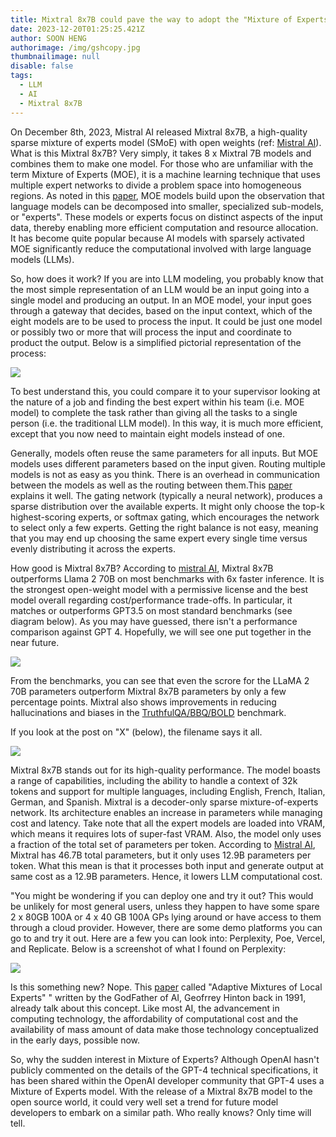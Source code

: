 ```yaml
---
title: Mixtral 8x7B could pave the way to adopt the "Mixture of Experts" model
date: 2023-12-20T01:25:25.421Z
author: SOON HENG
authorimage: /img/gshcopy.jpg
thumbnailimage: null
disable: false
tags:
  - LLM
  - AI
  - Mixtral 8x7B
---
```

<!--StartFragment-->

On December 8th, 2023, Mistral AI released Mixtral 8x7B, a high-quality sparse mixture of experts model (SMoE) with open weights (ref: [Mistral AI](https://mistral.ai/news/mixtral-of-experts/)). What is this Mixtral 8x7B? Very simply, it takes 8 x Mixtral 7B models and combines them to make one model. For those who are unfamiliar with the term Mixture of Experts (MOE), it is a machine learning technique that uses multiple expert networks to divide a problem space into homogeneous regions. As noted in this [paper](https://arxiv.org/pdf/2305.14705.pdf), MOE models build upon the observation that language models can be decomposed into smaller, specialized sub-models, or "experts". These models or experts focus on distinct aspects of the input data, thereby enabling more efficient computation and resource allocation. It has become quite popular because AI models with sparsely activated MOE significantly reduce the computational involved with large language models (LLMs).

So, how does it work? If you are into LLM modeling, you probably know that the most simple representation of an LLM would be an input going into a single model and producing an output. In an MOE model, your input goes through a gateway that decides, based on the input context, which of the eight models are to be used to process the input. It could be just one model or possibly two or more that will process the input and coordinate to product the output. Below is a simplified pictorial representation of the process:

[![](https://soonhengblog.files.wordpress.com/2023/12/image-6.png?w=900)](https://soonhengblog.files.wordpress.com/2023/12/image-6.png)

To best understand this, you could compare it to your supervisor looking at the nature of a job and finding the best expert within his team (i.e. MOE model) to complete the task rather than giving all the tasks to a single person (i.e. the traditional LLM model). In this way, it is much more efficient, except that you now need to maintain eight models instead of one.

Generally, models often reuse the same parameters for all inputs. But MOE models uses different parameters based on the input given. Routing multiple models is not as easy as you think. There is an overhead in communication between the models as well as the routing between them.[](https://arxiv.org/abs/2101.03961)This [paper](https://arxiv.org/abs/2101.03961) explains it well. The gating network (typically a neural network), produces a sparse distribution over the available experts. It might only choose the top-k highest-scoring experts, or softmax gating, which encourages the network to select only a few experts. Getting the right balance is not easy, meaning that you may end up choosing the same expert every single time versus evenly distributing it across the experts.

How good is Mixtral 8x7B? According to [mistral AI](https://mistral.ai/news/mixtral-of-experts/), Mixtral 8x7B outperforms Llama 2 70B on most benchmarks with 6x faster inference. It is the strongest open-weight model with a permissive license and the best model overall regarding cost/performance trade-offs. In particular, it matches or outperforms GPT3.5 on most standard benchmarks (see diagram below). As you may have guessed, there isn't a performance comparison against GPT 4. Hopefully, we will see one put together in the near future.

[![](https://soonhengblog.files.wordpress.com/2023/12/image-7.png?w=890)](https://soonhengblog.files.wordpress.com/2023/12/image-7.png)

From the benchmarks, you can see that even the scrore for the LLaMA 2 70B parameters outperform Mixtral 8x7B parameters by only a few percentage points. Mixtral also shows improvements in reducing hallucinations and biases in the [TruthfulQA/BBQ/BOLD](https://mistral.ai/news/mixtral-of-experts/) benchmark.

If you look at the post on "X" (below), the filename says it all.

[![](https://soonhengblog.files.wordpress.com/2023/12/image-8.png?w=521)](https://soonhengblog.files.wordpress.com/2023/12/image-8.png)

Mixtral 8x7B stands out for its high-quality performance. The model boasts a range of capabilities, including the ability to handle a context of 32k tokens and support for multiple languages, including English, French, Italian, German, and Spanish. Mixtral is a decoder-only sparse mixture-of-experts network. Its architecture enables an increase in parameters while managing cost and latency. Take note that all the expert models are loaded into VRAM, which means it requires lots of super-fast VRAM. Also, the model only uses a fraction of the total set of parameters per token. According to [Mistral AI](https://mistral.ai/news/mixtral-of-experts/), Mixtral has 46.7B total parameters, but it only uses 12.9B parameters per token. What this mean is that it processes both input and generate output at same cost as a 12.9B parameters. Hence, it lowers LLM computational cost.

"You might be wondering if you can deploy one and try it out? This would be unlikely for most general users, unless they happen to have some spare 2 x 80GB 100A or 4 x 40 GB 100A GPs lying around or have access to them through a cloud provider. However, there are some demo platforms you can go to and try it out. Here are a few you can look into: Perplexity, Poe, Vercel, and Replicate. Below is a screenshot of what I found on Perplexity:

[![](https://soonhengblog.files.wordpress.com/2023/12/image-5.png?w=1024)](https://soonhengblog.files.wordpress.com/2023/12/image-5.png)

Is this something new? Nope. This [paper](https://ieeexplore.ieee.org/document/6797059) called "Adaptive Mixtures of Local Experts" " written by the GodFather of AI, Geofrrey Hinton back in 1991, already talk about this concept. Like most AI, the advancement in computing technology, the affordability of computational cost and the availability of mass amount of data make those technology conceptualized in the early days, possible now. 

So, why the sudden interest in Mixture of Experts? Although OpenAI hasn't publicly commented on the details of the GPT-4 technical specifications, it has been shared within the OpenAI developer community that GPT-4 uses a Mixture of Experts model. With the release of a Mixtral 8x7B model to the open source world, it could very well set a trend for future model developers to embark on a similar path. Who really knows? Only time will tell.